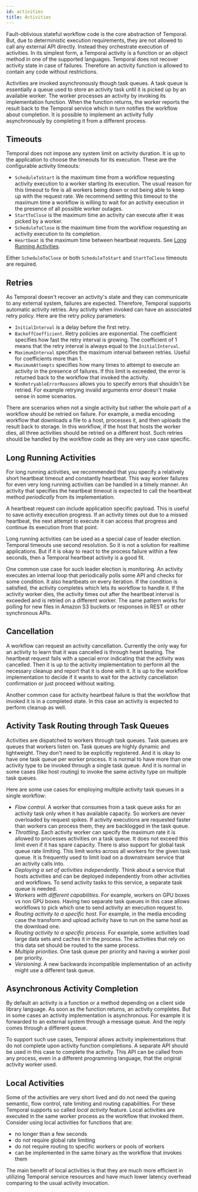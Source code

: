 ```yaml
---
id: activities
title: Activities
---
```


Fault-oblivious stateful workflow code is the core abstraction of Temporal. But, due to deterministic execution requirements, they are not allowed to call any external API directly.
Instead they orchestrate execution of activities. In its simplest form, a Temporal activity is a function or an object method in one of the supported languages.
Temporal does not recover activity state in case of failures. Therefore an activity function is allowed to contain any code without restrictions.

Activities are invoked asynchronously though task queues. A task queue is essentially a queue used to store an activity task until it is picked up by an available worker. The worker processes an activity by invoking its implementation function. When the function returns, the worker reports the result back to the Temporal service which in turn notifies the workflow about completion. It is possible to implement an activity fully asynchronously by completing it from a different process.

## Timeouts

Temporal does not impose any system limit on activity duration. It is up to the application to choose the timeouts for its execution. These are the configurable activity timeouts:

- `ScheduleToStart` is the maximum time from a workflow requesting activity execution to a worker starting its execution. The usual reason for this timeout to fire is all workers being down or not being able to keep up with the request rate. We recommend setting this timeout to the maximum time a workflow is willing to wait for an activity execution in the presence of all possible worker outages.
- `StartToClose` is the maximum time an activity can execute after it was picked by a worker.
- `ScheduleToClose` is the maximum time from the workflow requesting an activity execution to its completion.
- `Heartbeat` is the maximum time between heartbeat requests. See [Long Running Activities](#long-running-activities).

Either `ScheduleToClose` or both `ScheduleToStart` and `StartToClose` timeouts are required.

## Retries

As Temporal doesn't recover an activity's state and they can communicate to any external system, failures are expected. Therefore, Temporal supports automatic activity retries. Any activity when invoked can have an associated retry policy. Here are the retry policy parameters:

- `InitialInterval` is a delay before the first retry.
- `BackoffCoefficient`. Retry policies are exponential. The coefficient specifies how fast the retry interval is growing. The coefficient of 1 means that the retry interval is always equal to the `InitialInterval`.
- `MaximumInterval` specifies the maximum interval between retries. Useful for coefficients more than 1.
- `MaximumAttempts` specifies how many times to attempt to execute an activity in the presence of failures. If this limit is exceeded, the error is returned back to the workflow that invoked the activity.
- `NonRetryableErrorReasons` allows you to specify errors that shouldn't be retried. For example retrying invalid arguments error doesn't make sense in some scenarios.

There are scenarios when not a single activity but rather the whole part of a workflow should be retried on failure. For example, a media encoding workflow that downloads a file to a host, processes it, and then uploads the result back to storage. In this workflow, if the host that hosts the worker dies, all three activities should be retried on a different host. Such retries should be handled by the workflow code as they are very use case specific.

## Long Running Activities

For long running activities, we recommended that you specify a relatively short heartbeat timeout and constantly heartbeat. This way worker failures for even very long running activities can be handled in a timely manner. An activity that specifies the heartbeat timeout is expected to call the heartbeat method _periodically_ from its implementation.

A heartbeat request can include application specific payload. This is useful to save activity execution progress. If an activity times out due to a missed heartbeat, the next attempt to execute it can access that progress and continue its execution from that point.

Long running activities can be used as a special case of leader election. Temporal timeouts use second resolution. So it is not a solution for realtime applications. But if it is okay to react to the process failure within a few seconds, then a Temporal heartbeat activity is a good fit.

One common use case for such leader election is monitoring. An activity executes an internal loop that periodically polls some API and checks for some condition. It also heartbeats on every iteration. If the condition is satisfied, the activity completes which lets its workflow to handle it. If the activity worker dies, the activity times out after the heartbeat interval is exceeded and is retried on a different worker. The same pattern works for polling for new files in Amazon S3 buckets or responses in REST or other synchronous APIs.

## Cancellation

A workflow can request an activity cancellation. Currently the only way for an activity to learn that it was cancelled is through heart beating. The heartbeat request fails with a special error indicating that the activity was cancelled. Then it is up to the activity implementation to perform all the necessary cleanup and report that it is done with it. It is up to the workflow implementation to decide if it wants to wait for the activity cancellation confirmation or just proceed without waiting.

Another common case for activity heartbeat failure is that the workflow that invoked it is in a completed state. In this case an activity is expected to perform cleanup as well.

## Activity Task Routing through Task Queues

Activities are dispatched to workers through task queues. Task queues are queues that workers listen on. Task queues are highly dynamic and lightweight. They don't need to be explicitly registered. And it is okay to have one task queue per worker process. It is normal to have more than one activity type to be invoked through a single task queue. And it is normal in some cases (like host routing) to invoke the same activity type on multiple task queues.

Here are some use cases for employing multiple activity task queues in a single workflow:

- _Flow control_. A worker that consumes from a task queue asks for an activity task only when it has available capacity. So workers are never overloaded by request spikes. If activity executions are requested faster than workers can process them, they are backlogged in the task queue.
- _Throttling_. Each activity worker can specify the maximum rate it is allowed to processes activities on a task queue. It does not exceed this limit even if it has spare capacity. There is also support for global task queue rate limiting. This limit works across all workers for the given task queue. It is frequently used to limit load on a downstream service that an activity calls into.
- _Deploying a set of activities independently_. Think about a service that hosts activities and can be deployed independently from other activities and workflows. To send activity tasks to this service, a separate task queue is needed.
- _Workers with different capabilities_. For example, workers on GPU boxes vs non GPU boxes. Having two separate task queues in this case allows workflows to pick which one to send activity an execution request to.
- _Routing activity to a specific host_. For example, in the media encoding case the transform and upload activity have to run on the same host as the download one.
- _Routing activity to a specific process_. For example, some activities load large data sets and caches it in the process. The activities that rely on this data set should be routed to the same process.
- _Multiple priorities_. One task queue per priority and having a worker pool per priority.
- _Versioning_. A new backwards incompatible implementation of an activity might use a different task queue.

## Asynchronous Activity Completion

By default an activity is a function or a method depending on a client side library language. As soon as the function returns, an activity completes. But in some cases an activity implementation is asynchronous. For example it is forwarded to an external system through a message queue. And the reply comes through a different queue.

To support such use cases, Temporal allows activity implementations that do not complete upon activity function completions. A separate API should be used in this case to complete the activity. This API can be called from any process, even in a different programming language, that the original activity worker used.

## Local Activities

Some of the activities are very short lived and do not need the queing semantic, flow control, rate limiting and routing capabilities. For these Temporal supports so called _local activity_ feature. Local activities are executed in the same worker process as the workflow that invoked them. Consider using local activities for functions that are:

- no longer than a few seconds
- do not require global rate limiting
- do not require routing to specific workers or pools of workers
- can be implemented in the same binary as the workflow that invokes them

The main benefit of local activities is that they are much more efficient in utilizing Temporal service resources and have much lower latency overhead comparing to the usual activity invocation.
